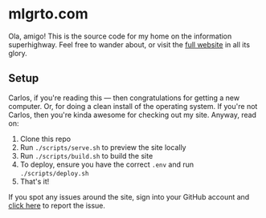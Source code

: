 # mlgrto.com

Ola, amigo! This is the source code for my home on the information superhighway. Feel free to wander about, or visit the [full website](http://mlgrto.com/) in all its glory.

## Setup

Carlos, if you're reading this — then congratulations for getting a new computer. Or, for doing a clean install of the operating system. If you're not Carlos, then you're kinda awesome for checking out my site. Anyway, read on:

1. Clone this repo
2. Run `./scripts/serve.sh` to preview the site locally
3. Run `./scripts/build.sh` to build the site
4. To deploy, ensure you have the correct `.env` and run `./scripts/deploy.sh`
5. That's it!

If you spot any issues around the site, sign into your GitHub account and [click here](https://github.com/cjmlgrto/mlgrto.com/issues/new) to report the issue.
